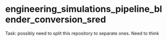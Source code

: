# engineering_simulations_pipeline_blender_conversion_sred
Task: possibly need to split this repository to separate ones. Need to think
